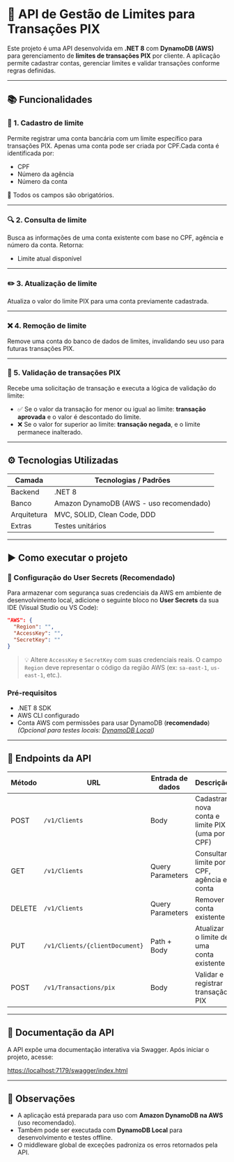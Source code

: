 # 🔐 API de Gestão de Limites para Transações PIX

Este projeto é uma API desenvolvida em **.NET 8** com **DynamoDB (AWS)** para gerenciamento de **limites de transações PIX** por cliente. A aplicação permite cadastrar contas, gerenciar limites e validar transações conforme regras definidas.

---

## 📚 Funcionalidades

### 🧾 1. Cadastro de limite

Permite registrar uma conta bancária com um limite específico para transações PIX. Apenas uma conta pode ser criada por CPF.Cada conta é identificada por:

- CPF
- Número da agência
- Número da conta

📌 Todos os campos são obrigatórios.

---

### 🔍 2. Consulta de limite

Busca as informações de uma conta existente com base no CPF, agência e número da conta. Retorna:

- Limite atual disponível

---

### ✏️ 3. Atualização de limite

Atualiza o valor do limite PIX para uma conta previamente cadastrada.

---

### ❌ 4. Remoção de limite

Remove uma conta do banco de dados de limites, invalidando seu uso para futuras transações PIX.

---

### 💸 5. Validação de transações PIX

Recebe uma solicitação de transação e executa a lógica de validação do limite:

- ✅ Se o valor da transação for menor ou igual ao limite: **transação aprovada** e o valor é descontado do limite.
- ❌ Se o valor for superior ao limite: **transação negada**, e o limite permanece inalterado.

---

## ⚙️ Tecnologias Utilizadas

| Camada      | Tecnologias / Padrões                                                                              |
| ----------- | -------------------------------------------------------------------------------------------------- |
| Backend     | .NET 8                                                                                             |
| Banco       | Amazon DynamoDB (AWS - uso recomendado)                                                            |
| Arquitetura | MVC, SOLID, Clean Code, DDD                                                                        |
| Extras      | Testes unitários                                                                                   |

---

## ▶️ Como executar o projeto

### 🔐 Configuração do User Secrets (Recomendado)

Para armazenar com segurança suas credenciais da AWS em ambiente de desenvolvimento local, adicione o seguinte bloco no **User Secrets** da sua IDE (Visual Studio ou VS Code):

```json
"AWS": {
  "Region": "",
  "AccessKey": "",
  "SecretKey": ""
}
```

> 💡 Altere `AccessKey` e `SecretKey` com suas credenciais reais. O campo `Region` deve representar o código da região AWS (ex: `sa-east-1`, `us-east-1`, etc.).

### Pré-requisitos

- .NET 8 SDK
- AWS CLI configurado
- Conta AWS com permissões para usar DynamoDB (**recomendado**)  
  *(Opcional para testes locais: [DynamoDB Local](https://docs.aws.amazon.com/amazondynamodb/latest/developerguide/DynamoDBLocal.html))*

---

## 📡 Endpoints da API

| Método | URL                            | Entrada de dados | Descrição                                       |
| ------ | ------------------------------ | ---------------- | ----------------------------------------------- |
| POST   | `/v1/Clients`                  | Body             | Cadastrar nova conta e limite PIX (uma por CPF) |
| GET    | `/v1/Clients`                  | Query Parameters | Consultar limite por CPF, agência e conta       |
| DELETE | `/v1/Clients`                  | Query Parameters | Remover conta existente                         |
| PUT    | `/v1/Clients/{clientDocument}` | Path + Body      | Atualizar o limite de uma conta existente       |
| POST   | `/v1/Transactions/pix`         | Body             | Validar e registrar transação PIX               |

---

## 📄 Documentação da API

A API expõe uma documentação interativa via Swagger. Após iniciar o projeto, acesse:

[https://localhost:7179/swagger/index.html](https://localhost:7179/swagger/index.html)

---

## 🧠 Observações

- A aplicação está preparada para uso com **Amazon DynamoDB na AWS** (uso recomendado).
- Também pode ser executada com **DynamoDB Local** para desenvolvimento e testes offline.
- O middleware global de exceções padroniza os erros retornados pela API.

